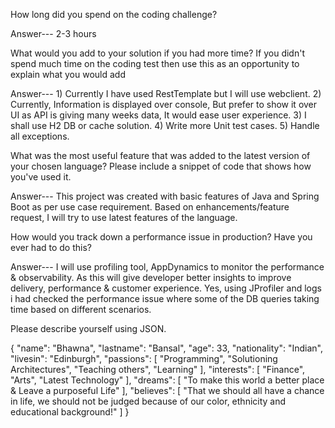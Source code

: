 How long did you spend on the coding challenge?

Answer--- 2-3 hours

What would you add to your solution if you had more time? If you didn&#39;t spend much time on the coding test then use this as an opportunity to explain what
you would add

Answer--- 1) Currently I have used RestTemplate but I will use webclient.
    2) Currently, Information is displayed over console, But prefer to show it over UI as API is giving many weeks data, It would ease user experience.
	3) I shall use H2 DB or cache solution.
	4) Write more Unit test cases.
	5) Handle all exceptions.
	

What was the most useful feature that was added to the latest version of your
chosen language? Please include a snippet of code that shows how you&#39;ve
used it.

Answer--- This project was created with basic features of Java and Spring Boot as per use case requirement. Based on enhancements/feature request, I will try to use latest features of the language.


How would you track down a performance issue in production? Have you ever had to do this?

Answer--- I will use profiling tool, AppDynamics to monitor the performance & observability. As this will give developer better insights to improve delivery, performance 
& customer experience.
Yes, using JProfiler and logs i had checked the performance issue where some of the DB queries taking time based on different scenarios.

Please describe yourself using JSON.

{
  "name": "Bhawna",
  "lastname": "Bansal",
  "age": 33,
  "nationality": "Indian",
  "livesin": "Edinburgh",
  "passions": [
    "Programming",
    "Solutioning Architectures",
    "Teaching others",
	"Learning"
  ],
  "interests": [
    "Finance",
    "Arts",
	"Latest Technology"
  ],
  "dreams": [
    "To make this world a better place & Leave a purposeful Life"
  ],
  "believes": [
    "That we should all have a chance in life, we should not be judged because of our color, ethnicity and educational background!"
  ]
}